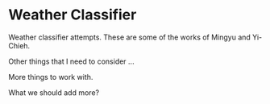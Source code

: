 # Weather Classifier
Weather classifier attempts.
These are some of the works of Mingyu and Yi-Chieh.

Other things that I need to consider ...

More things to work with.

What we should add more?
